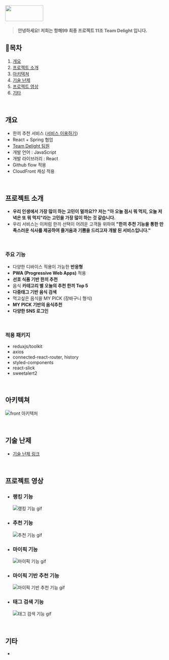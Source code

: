 # <img src="https://user-images.githubusercontent.com/81012135/131492583-89eee77c-8e75-4e1e-ae05-44dd8ea0286c.png"  width="120" height="50">
> __안녕하세요! 저희는 항해99 최종 프로젝트 11조 Team Delight 입니다.__

## 📌목차
  1. [개요](#개요)
  2. [프로젝트 소개](#프로젝트-소개)
  3. [아키텍쳐](#아키텍쳐)
  4. [기술 난제](#기술-난제)
  5. [프로젝트 영상](#프로젝트-영상)
  6. [기타](#기타)


<br>

## 개요
  - 한끼 추천 서비스 ([서비스 이용하기](https://www.delight99.co.kr/))
  - React + Spring 협업
  - [Team Delight 팀원](https://github.com/Team-Delight/Delight-Client/wiki/%ED%94%84%EB%A1%A0%ED%8A%B8-%ED%8C%80%EC%9B%90%EC%9D%84-%EC%86%8C%EA%B0%9C%ED%95%A9%EB%8B%88%EB%8B%A4)
  - 개발 언어 : JavaScript
  - 개발 라이브러리 : React
  - Github flow 적용
  - CloudFront 캐싱 적용


<br>

## 프로젝트 소개
  - **우리 인생에서 가장 많이 하는 고민이 멀까요?? 저는 "아 오늘 점시 뭐 먹지, 오늘 저녁은 또 뭐 먹지"라는 고민을 가장 많이 하는 것 같습니다.**
  - 우리 서비스는 이처럼 한끼 선택이 어려운 고객들 위하여 **"한끼 추천 기능을 통한 만족스러운 식사를 제공하여 즐거움과 기쁨을 드리고자 개발 된 서비스입니다."**


<br>


### 주요 기능
  - 다양한 디바이스 적용이 가능한 **반응형**
  - **PWA (Progressive Web Apps)** 적용
  - **선호 식품 기반 한끼 추천**
  - 음식 **카테고리 별 오늘의 추천 한끼 Top 5**
  - **다중태그 기반  음식 검색**
  - 먹고싶은 음식을 MY PICK (장바구니 형식)
  - **MY PICK 기반의 음식추천**
  - **다양한 SNS 로그인**


<br>

### 적용 패키지
  - reduxjs/toolkit
  - axios
  - connected-react-router, history
  - styled-components
  - react-slick
  - sweetalert2

<br>

## 아키텍쳐
  ![front 아키텍처](https://user-images.githubusercontent.com/81012135/131522398-6dea0411-e53f-403e-adff-1cf23f792fc9.png)

<br>

  
## 기술 난제
  - [기술 난제 링크](https://github.com/Team-Delight/Delight-Client/wiki/%EA%B8%B0%EC%88%A0-%EB%82%9C%EC%A0%9C)

<br>

## 프로젝트 영상
  - ### 랭킹 기능 
    ![랭킹 기능 gif](https://user-images.githubusercontent.com/81012135/131537974-3496599b-9137-49e2-84d1-74876a178fdc.gif)

    
    
  - ### 추천 기능 
    ![추천 기능 gif](https://user-images.githubusercontent.com/81012135/131534309-87c98782-0d89-4eb0-95b8-31759d6fd4d6.gif)
    

  - ### 마이픽 기능
    ![마이픽 기능 gif](https://user-images.githubusercontent.com/81012135/131536657-b2366f4d-6c88-404a-9519-5eb359a2507c.gif)



  - ### 마이픽 기반 추천 기능
    ![마이픽 기반 추천 기능 gif](https://user-images.githubusercontent.com/81012135/131537075-ae1530cb-13c6-42ea-924b-c62e7bfe46ac.gif)

  
  - ### 태그 검색 기능
    ![태그 검색 기능 gif](https://user-images.githubusercontent.com/81012135/131538691-15dc4fd4-7c7b-47b3-aa8d-c0b72e9f961d.gif)

<br>

## 기타
  -

